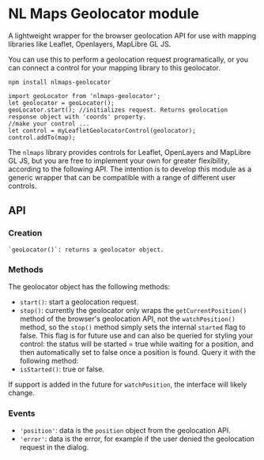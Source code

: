 # NL Maps Geolocator module

A lightweight wrapper for the browser geolocation API for use with mapping libraries like Leaflet, Openlayers, MapLibre GL JS.

You can use this to perform a geolocation request programatically, or you can connect a control for your mapping library to this geolocator.

    npm install nlmaps-geolocator

    import geoLocator from 'nlmaps-geolocator';
    let geolocator = geoLocator();
    geoLocator.start(); //initializes request. Returns geolocation response object with 'coords' property.
    //make your control ...
    let control = myLeafletGeolocatorControl(geolocator);
    control.addTo(map);

The `nlmaps` library provides controls for Leaflet, OpenLayers and MapLibre GL JS, but you are free to implement your own for greater flexibility, according to the following API. The intention is to develop this module as a generic wrapper that can be compatible with a range of different user controls.

## API

### Creation

    `geoLocator()`: returns a geolocator object.

### Methods

The geolocator object has the following methods:

- `start()`: start a geolocation request.
- `stop()`: currently the geolocator only wraps the `getCurrentPosition()` method of the browser's geolocation API, not the `watchPosition()` method, so the `stop()` method simply sets the internal `started` flag to false. This flag is for future use and can also be queried for styling your control: the status will be started = true while waiting for a position, and then automatically set to false once a position is found. Query it with the following method:
- `isStarted()`: true or false.

If support is added in the future for `watchPosition`, the interface will likely change.

### Events

- `'position'`: data is the `position` object from the geolocation API.
- `'error'`: data is the error, for example if the user denied the geolocation request in the dialog.
